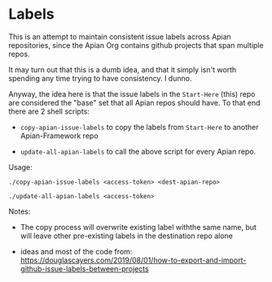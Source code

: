 # Labels

This is an attempt to maintain consistent issue labels across Apian repositories, since the Apian Org contains github projects that span multiple repos.

It may turn out that this is a dumb idea, and that it simply isn't worth spending any time trying to have consistency. I dunno.

Anyway, the idea here is that the issue labels in the `Start-Here` (this) repo are considered the "base" set that all Apian repos should have. To that end there are 2 shell scripts:

- `copy-apian-issue-labels` to copy the labels from `Start-Here` to another Apian-Framework repo

- `update-all-apian-labels` to call the above script for every Apian repo.


Usage:

`./copy-apian-issue-labels <access-token> <dest-apian-repo>`

`./update-all-apian-labels <access-token>`

Notes:

- The copy process will overwrite existing label withthe same name, but will leave other pre-existing labels in the destination repo alone

- ideas and most of the code from: https://douglascayers.com/2019/08/01/how-to-export-and-import-github-issue-labels-between-projects


